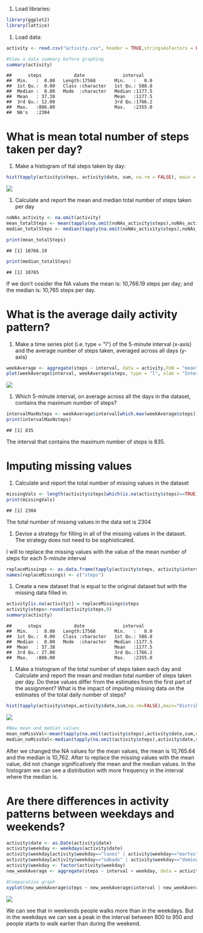 1.  Load libraries:

``` r
library(ggplot2)
library(lattice)
```

1.  Load data:

``` r
activity <- read.csv("activity.csv", header = TRUE,stringsAsFactors = FALSE)

#View a data summary before graphing
summary(activity)
```

    ##      steps            date              interval     
    ##  Min.   :  0.00   Length:17568       Min.   :   0.0  
    ##  1st Qu.:  0.00   Class :character   1st Qu.: 588.8  
    ##  Median :  0.00   Mode  :character   Median :1177.5  
    ##  Mean   : 37.38                      Mean   :1177.5  
    ##  3rd Qu.: 12.00                      3rd Qu.:1766.2  
    ##  Max.   :806.00                      Max.   :2355.0  
    ##  NA's   :2304

What is mean total number of steps taken per day?
=================================================

1.  Make a histogram of ttal steps taken by day:

``` r
hist(tapply(activity$steps, activity$date, sum, na.rm = FALSE), main = "Number of steps by day",xlab = "Number of steps")
```

![](PA1_template_files/figure-markdown_github/unnamed-chunk-3-1.png)

1.  Calculate and report the mean and median total number of steps taken per day

``` r
noNAs_activity <- na.omit(activity)
mean_totalSteps <- mean(tapply(na.omit(noNAs_activity$steps),noNAs_activity$date,sum,na.rm=FALSE))
median_totalSteps <- median(tapply(na.omit(noNAs_activity$steps),noNAs_activity$date,sum,na.rm=FALSE))

print(mean_totalSteps)
```

    ## [1] 10766.19

``` r
print(median_totalSteps)
```

    ## [1] 10765

If we don't cosider the NA values the mean is: 10,766.19 steps per day; and the median is: 10,765 steps per day.

What is the average daily activity pattern?
===========================================

1.  Make a time series plot (i.e. type = "l") of the 5-minute interval (x-axis) and the average number of steps taken, averaged across all days (y-axis)

``` r
weekAverage <- aggregate(steps ~ interval, data = activity,FUN = "mean")
plot(weekAverage$interval, weekAverage$steps, type = "l", xlab = "Intervalo",ylab = "Number of steps",main = "Average Daily Activity Pattern")
```

![](PA1_template_files/figure-markdown_github/unnamed-chunk-5-1.png)

1.  Which 5-minute interval, on average across all the days in the dataset, contains the maximum number of steps?

``` r
intervalMaxNsteps <- weekAverage$interval[which.max(weekAverage$steps)]
print(intervalMaxNsteps)
```

    ## [1] 835

The interval that contains the maximum number of steps is 835.

Imputing missing values
=======================

1.  Calculate and report the total number of missing values in the dataset

``` r
missingVals <- length(activity$steps[which(is.na(activity$steps)==TRUE)])
print(missingVals)
```

    ## [1] 2304

The total number of missing values in the data set is 2304

1.  Devise a strategy for filling in all of the missing values in the dataset. The strategy does not need to be sophisticated.

I will to replace the missing values with the value of the mean number of steps for each 5-minute interval

``` r
replaceMissings <- as.data.frame(tapply(activity$steps, activity$interval, mean,na.rm=TRUE))
names(replaceMissings) <- c("steps")
```

1.  Create a new dataset that is equal to the original dataset but with the missing data filled in.

``` r
activity[is.na(activity)] = replaceMissings$steps
activity$steps<-round(activity$steps,0)
summary(activity)
```

    ##      steps            date              interval     
    ##  Min.   :  0.00   Length:17568       Min.   :   0.0  
    ##  1st Qu.:  0.00   Class :character   1st Qu.: 588.8  
    ##  Median :  0.00   Mode  :character   Median :1177.5  
    ##  Mean   : 37.38                      Mean   :1177.5  
    ##  3rd Qu.: 27.00                      3rd Qu.:1766.2  
    ##  Max.   :806.00                      Max.   :2355.0

1.  Make a histogram of the total number of steps taken each day and Calculate and report the mean and median total number of steps taken per day. Do these values differ from the estimates from the first part of the assignment? What is the impact of imputing missing data on the estimates of the total daily number of steps?

``` r
hist(tapply(activity$steps,activity$date,sum,na.rm=FALSE),main="Distribution of number of steps taken each day", xlab="Number of steps")
```

![](PA1_template_files/figure-markdown_github/unnamed-chunk-10-1.png)

``` r
#New mean and median values
mean_noMissVal<-mean(tapply(na.omit(activity$steps),activity$date,sum,na.rm=FALSE))
median_noMissVal<-median(tapply(na.omit(activity$steps),activity$date,sum,na.rm=FALSE))
```

After we changed the NA values for the mean values, the mean is 10,765.64 and the median is 10,762. After to replace the missing values with the mean value, did not change significatively the mean and the median values. In the histogram we can see a distribution with more frequency in the interval where the median is.

Are there differences in activity patterns between weekdays and weekends?
=========================================================================

``` r
activity$date <- as.Date(activity$date)
activity$weekday <- weekdays(activity$date)
activity$weekday[activity$weekday=="lunes" | activity$weekday=="martes" | activity$weekday=="miércoles" | activity$weekday=="jueves" | activity$weekday=="viernes"] <- "weekday"
activity$weekday[activity$weekday=="sábado" | activity$weekday=="domingo"] <- "weekend day"
activity$weekday <- factor(activity$weekday)
new_weekAverage <- aggregate(steps ~ interval + weekday, data = activity, FUN= "mean" )

#Comparative graph
xyplot(new_weekAverage$steps ~ new_weekAverage$interval | new_weekAverage$weekday, type="l", layout=c(1,2), xlab="Interval", ylab="Number of Steps")
```

![](PA1_template_files/figure-markdown_github/unnamed-chunk-11-1.png)

We can see that in weekends people walks more than in the weekdays. But in the weekdays we can see a peak in the interval between 800 to 950 and people starts to walk earlier than during the weekend.
